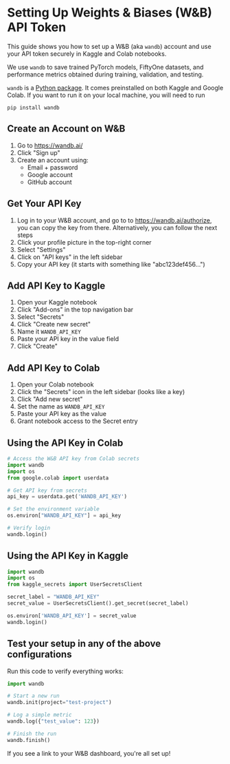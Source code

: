 # Setting Up Weights & Biases (W&B) API Token

This guide shows you how to set up a W&B (aka `wandb`) account and use your API token securely in Kaggle and Colab notebooks. 

We use `wandb` to save trained PyTorch models, FiftyOne datasets, and performance metrics obtained during training, validation, and testing. 

`wandb` is a [Python package](https://pypi.org/project/wandb/). It comes preinstalled on both Kaggle and Google Colab. If you want to run it on your local machine, you will need to run 

```
pip install wandb
```

## Create an Account on W&B

1. Go to https://wandb.ai/
2. Click "Sign up"
3. Create an account using:
   - Email + password
   - Google account
   - GitHub account

## Get Your API Key

1. Log in to your W&B account, and go to to https://wandb.ai/authorize, you can copy the key from there. Alternatively, you can follow the next steps 
2. Click your profile picture in the top-right corner
3. Select "Settings"
4. Click on "API keys" in the left sidebar
5. Copy your API key (it starts with something like "abc123def456...")

## Add API Key to Kaggle

1. Open your Kaggle notebook
2. Click "Add-ons" in the top navigation bar
3. Select "Secrets"
4. Click "Create new secret"
5. Name it `WANDB_API_KEY`
6. Paste your API key in the value field
7. Click "Create"

## Add API Key to Colab

1. Open your Colab notebook
2. Click the "Secrets" icon in the left sidebar (looks like a key)
3. Click "Add new secret"
4. Set the name as `WANDB_API_KEY`
5. Paste your API key as the value
6. Grant notebook access to the Secret entry

## Using the API Key in Colab

```python
# Access the W&B API key from Colab secrets
import wandb
import os
from google.colab import userdata

# Get API key from secrets
api_key = userdata.get('WANDB_API_KEY')

# Set the environment variable
os.environ["WANDB_API_KEY"] = api_key

# Verify login
wandb.login()
```

## Using the API Key in Kaggle

```python
import wandb
import os
from kaggle_secrets import UserSecretsClient

secret_label = "WANDB_API_KEY"
secret_value = UserSecretsClient().get_secret(secret_label)

os.environ['WANDB_API_KEY'] = secret_value
wandb.login()
```



## Test your setup in any of the above configurations

Run this code to verify everything works:

```python
import wandb

# Start a new run
wandb.init(project="test-project")

# Log a simple metric
wandb.log({"test_value": 123})

# Finish the run
wandb.finish()
```

If you see a link to your W&B dashboard, you're all set up!
